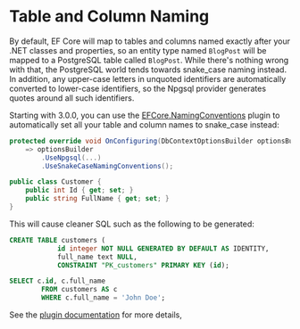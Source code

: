 # Table and Column Naming

By default, EF Core will map to tables and columns named exactly after your .NET classes and properties, so an entity type named `BlogPost` will be mapped to a PostgreSQL table called `BlogPost`. While there's nothing wrong with that, the PostgreSQL world tends towards snake_case naming instead. In addition, any upper-case letters in unquoted identifiers are automatically converted to lower-case identifiers, so the Npgsql provider generates quotes around all such identifiers.

Starting with 3.0.0, you can use the [EFCore.NamingConventions](https://github.com/efcore/EFCore.NamingConventions) plugin to automatically set all your table and column names to snake_case instead:

```c#
protected override void OnConfiguring(DbContextOptionsBuilder optionsBuilder)
    => optionsBuilder
        .UseNpgsql(...)
        .UseSnakeCaseNamingConventions();

public class Customer {
    public int Id { get; set; }
    public string FullName { get; set; }
}
```

This will cause cleaner SQL such as the following to be generated:

```sql
CREATE TABLE customers (
            id integer NOT NULL GENERATED BY DEFAULT AS IDENTITY,
            full_name text NULL,
            CONSTRAINT "PK_customers" PRIMARY KEY (id);

SELECT c.id, c.full_name
        FROM customers AS c
        WHERE c.full_name = 'John Doe';
```

See the [plugin documentation](https://github.com/efcore/EFCore.NamingConventions) for more details,
